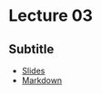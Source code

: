 # Lecture 03
## Subtitle
* [Slides](https://gitpitch.com/orlicekm/CsharpCourse/master?p=Lectures/Lecture03)  
* [Markdown](/Lectures/Lecture03/PITCHME.md)
